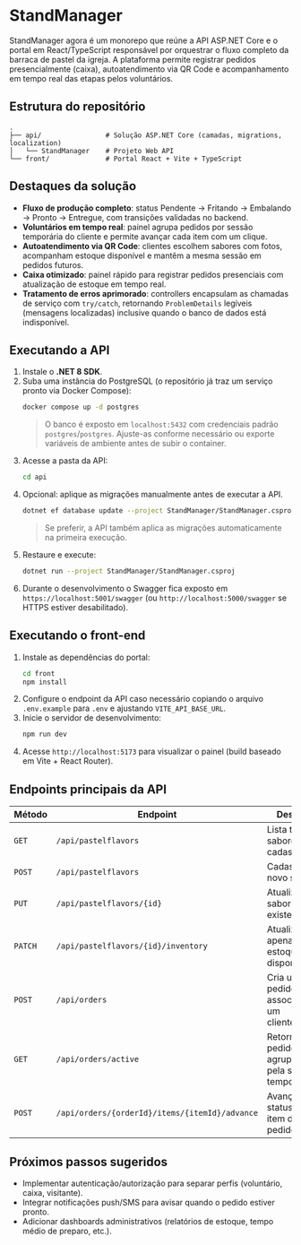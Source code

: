 # StandManager

StandManager agora é um monorepo que reúne a API ASP.NET Core e o portal em React/TypeScript responsável por orquestrar o fluxo completo da barraca de pastel da igreja. A plataforma permite registrar pedidos presencialmente (caixa), autoatendimento via QR Code e acompanhamento em tempo real das etapas pelos voluntários.

## Estrutura do repositório

```
.
├── api/                # Solução ASP.NET Core (camadas, migrations, localization)
│   └── StandManager    # Projeto Web API
└── front/              # Portal React + Vite + TypeScript
```

## Destaques da solução

- **Fluxo de produção completo**: status Pendente → Fritando → Embalando → Pronto → Entregue, com transições validadas no backend.
- **Voluntários em tempo real**: painel agrupa pedidos por sessão temporária do cliente e permite avançar cada item com um clique.
- **Autoatendimento via QR Code**: clientes escolhem sabores com fotos, acompanham estoque disponível e mantêm a mesma sessão em pedidos futuros.
- **Caixa otimizado**: painel rápido para registrar pedidos presenciais com atualização de estoque em tempo real.
- **Tratamento de erros aprimorado**: controllers encapsulam as chamadas de serviço com `try/catch`, retornando `ProblemDetails` legíveis (mensagens localizadas) inclusive quando o banco de dados está indisponível.

## Executando a API

1. Instale o **.NET 8 SDK**.
2. Suba uma instância do PostgreSQL (o repositório já traz um serviço pronto via Docker Compose):
   ```bash
   docker compose up -d postgres
   ```
   > O banco é exposto em `localhost:5432` com credenciais padrão `postgres`/`postgres`. Ajuste-as conforme necessário ou
   > exporte variáveis de ambiente antes de subir o container.
3. Acesse a pasta da API:
   ```bash
   cd api
   ```
4. Opcional: aplique as migrações manualmente antes de executar a API.
   ```bash
   dotnet ef database update --project StandManager/StandManager.csproj
   ```
   > Se preferir, a API também aplica as migrações automaticamente na primeira execução.
5. Restaure e execute:
   ```bash
   dotnet run --project StandManager/StandManager.csproj
   ```
6. Durante o desenvolvimento o Swagger fica exposto em `https://localhost:5001/swagger` (ou `http://localhost:5000/swagger` se HTTPS estiver desabilitado).

## Executando o front-end

1. Instale as dependências do portal:
   ```bash
   cd front
   npm install
   ```
2. Configure o endpoint da API caso necessário copiando o arquivo `.env.example` para `.env` e ajustando `VITE_API_BASE_URL`.
3. Inicie o servidor de desenvolvimento:
   ```bash
   npm run dev
   ```
4. Acesse `http://localhost:5173` para visualizar o painel (build baseado em Vite + React Router).

## Endpoints principais da API

| Método | Endpoint | Descrição |
| ------ | -------- | --------- |
| `GET` | `/api/pastelflavors` | Lista todos os sabores cadastrados. |
| `POST` | `/api/pastelflavors` | Cadastra um novo sabor. |
| `PUT` | `/api/pastelflavors/{id}` | Atualiza um sabor existente. |
| `PATCH` | `/api/pastelflavors/{id}/inventory` | Atualiza apenas o estoque disponível. |
| `POST` | `/api/orders` | Cria um pedido associado a um cliente/sessão. |
| `GET` | `/api/orders/active` | Retorna os pedidos ativos agrupados pela sessão temporária. |
| `POST` | `/api/orders/{orderId}/items/{itemId}/advance` | Avança o status de um item do pedido. |

## Próximos passos sugeridos

- Implementar autenticação/autorização para separar perfis (voluntário, caixa, visitante).
- Integrar notificações push/SMS para avisar quando o pedido estiver pronto.
- Adicionar dashboards administrativos (relatórios de estoque, tempo médio de preparo, etc.).
